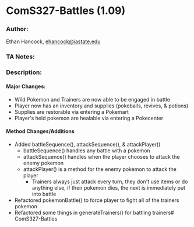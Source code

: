 # ComS327-Battles (1.09)
### Author:
Ethan Hancock, ehancock@iastate.edu
### TA Notes: 
> 

### Description:
#### Major Changes:
 - Wild Pokemon and Trainers are now able to be engaged in battle
 - Player now has an inventory and supplies (pokeballs, revives, & potions)
 - Supplies are restorable via entering a Pokemart
 - Player's held pokemon are healable via entering a Pokecenter

#### Method Changes/Additions
 - Added battleSequence(), attackSequence(), & attackPlayer()
    - battleSequence() handles any battle with a pokemon
    - attackSequence() handles when the player chooses to attack the enemy pokemon
    - attackPlayer() is a method for the enemy pokemon to attack the player
        - Trainers always just attack every turn, they don't use items or do anything else, if their pokemon dies, the next is immediately put into battle
 - Refactored pokemonBattle() to force player to fight all of the trainers pokemon
 - Refactored some things in generateTrainers() for battling trainers# ComS327-Battles
